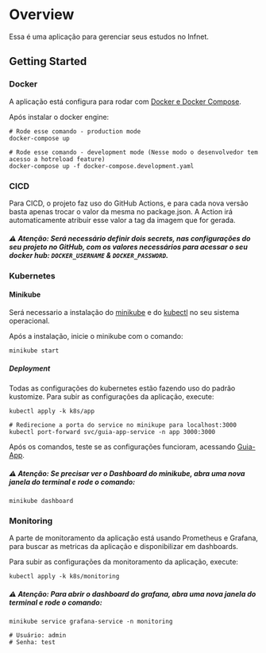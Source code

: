 # Overview

Essa é uma aplicação para gerenciar seus estudos no Infnet.

## Getting Started
### Docker

A aplicação está configura para rodar com [Docker e Docker Compose](https://docs.docker.com/get-started/get-docker/).

Após instalar o docker engine:
```
# Rode esse comando - production mode
docker-compose up

# Rode esse comando - development mode (Nesse modo o desenvolvedor tem acesso a hotreload feature)
docker-compose up -f docker-compose.development.yaml
```

### CICD
Para CICD, o projeto faz uso do GitHub Actions, e para cada nova versão basta apenas trocar o valor da mesma no package.json. A Action irá automaticamente atribuir esse valor a tag da imagem que for gerada.
##### ⚠️ **Atenção:** Será necessário definir dois secrets, nas configurações do seu projeto no GitHub, com os valores necessários para acessar o seu docker hub: `DOCKER_USERNAME` & `DOCKER_PASSWORD`.

### Kubernetes
#### Minikube
Será necessario a instalação do [minikube](https://minikube.sigs.k8s.io/docs/start/?arch=%2Flinux%2Fx86-64%2Fstable%2Fbinary+download) e do [kubectl](https://kubernetes.io/docs/tasks/tools/#kubectl) no seu sistema operacional.

Após a instalação, inicie o minikube com o comando:
```
minikube start
```

##### Deployment
Todas as configurações do kubernetes estão fazendo uso do padrão kustomize. Para subir as configurações da aplicação, execute: 
``` 
kubectl apply -k k8s/app

# Redirecione a porta do service no minikupe para localhost:3000
kubectl port-forward svc/guia-app-service -n app 3000:3000
```
Após os comandos, teste se as configurações funcioram, acessando [Guia-App](http://localhost:3000).

##### ⚠️ **Atenção:** Se precisar ver o Dashboard do minikube, abra uma nova janela do terminal e rode o comando:
```
minikube dashboard
```

### Monitoring
A parte de monitoramento da aplicação está usando Prometheus e Grafana, para buscar as metricas da aplicação e disponibilizar em dashboards.

Para subir as configurações da monitoramento da aplicação, execute:
``` 
kubectl apply -k k8s/monitoring
```

##### ⚠️ **Atenção:** Para abrir o dashboard do grafana, abra uma nova janela do terminal e rode o comando:
```
minikube service grafana-service -n monitoring

# Usuário: admin
# Senha: test
```
